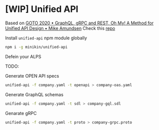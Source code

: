 # [WIP] Unified API

Based on [GOTO 2020 • GraphQL, gRPC and REST, Oh My! A Method for Unified API Design • Mike Amundsen](https://youtu.be/7Anvawx9ixY)
Check this [repo](https://github.com/mamund/alps-unified)

Install `unified-api` npm module globally

```sh
npm i -g minikin/unified-api
```

Defein your ALPS

TODO:

Generate OPEN API specs

```sh
unified-api -f company.yaml -t openapi > company-oas.yaml
```

Generate GraphQL schemas

```sh
unified-api -f company.yaml -t sdl > company-gql.sdl
```

Genarate gRPC

```sh
unified-api -f company.yaml -t proto > company-grpc.proto
```
